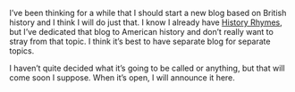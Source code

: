 I’ve been thinking for a while that I should start a new blog based on British history and I think I will do just that. I know I already have [History Rhymes](http://historyrhymes.alexseifert.com), but I’ve dedicated that blog to American history and don’t really want to stray from that topic. I think it’s best to have separate blog for separate topics.

I haven’t quite decided what it’s going to be called or anything, but that will come soon I suppose. When it’s open, I will announce it here.